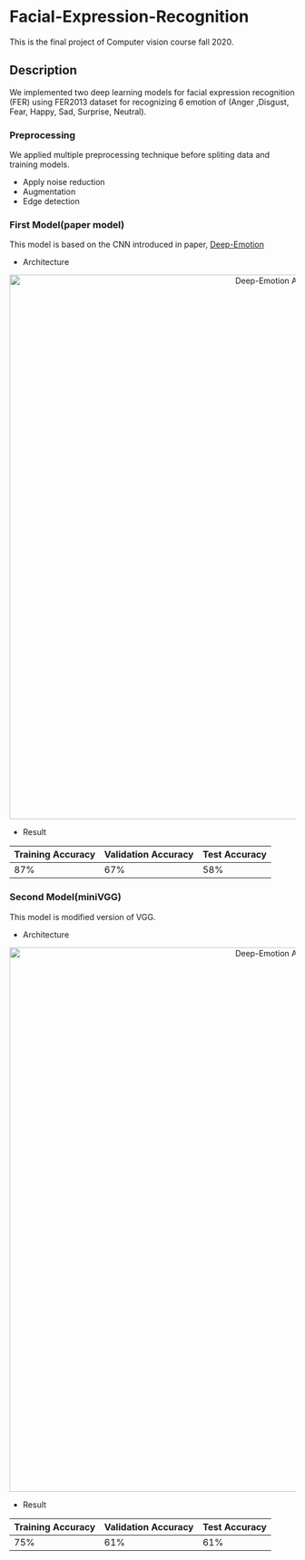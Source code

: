 # Facial-Expression-Recognition
This is the final project of Computer vision course fall 2020. 
## Description
We implemented two deep learning models for facial expression recognition (FER) using FER2013 dataset for recognizing 6 emotion of (Anger ,Disgust, Fear, Happy, Sad, 
Surprise, Neutral).
### Preprocessing
We applied multiple preprocessing technique before spliting data and training models.
* Apply noise reduction
* Augmentation
* Edge detection

### First Model(paper model)
This model is based on the CNN introduced in paper, [Deep-Emotion](https://arxiv.org/abs/1902.01019)
* Architecture

<p align="center">
  <img src="imgs/result1.PNG" width="960" title="Deep-Emotion Architecture">
</p>

* Result

| Training Accuracy  | Validation Accuracy | Test Accuracy |
| ------------- | ------------- | ------------- |
| 87% | 67%  | 58% |


### Second Model(miniVGG)
This model is modified version of VGG.
* Architecture

<p align="center">
  <img src="imgs/result2.PNG" width="960" title="Deep-Emotion Architecture">
</p>

* Result


| Training Accuracy  | Validation Accuracy | Test Accuracy |
| ------------- | ------------- | ------------- |
| 75% | 61%  | 61% |
